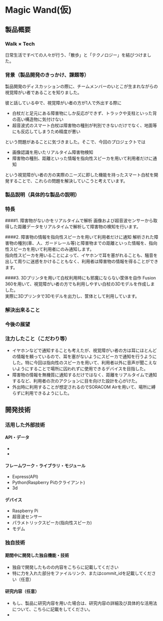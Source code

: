 # Magic Wand(仮)
## 製品概要
### Walk × Tech
日常生活ですべての人々が行う、「散歩」と「テクノロジー」を結びつけました。

### 背景（製品開発のきっかけ、課題等）
製品開発のディスカッションの際に、チームメンバーのいとこが生まれながらの視覚障がい者であることを知りました。

彼と話している中で、視覚障がい者の方が1人で外出する際に

* 白杖だと足元にある障害物にしか反応ができず、トラックや支柱といった背の高い構造物に気付けない
* 超音波式のスマート白杖は障害物の種別が判別できないだけでなく、地面等にも反応してしまうため精度が悪い

という問題があることに気づきました。そこで、今回のプロジェクトでは

* 画像認識を用いたリアルタイム障害物検知
* 障害物の種別、距離といった情報を指向性スピーカを用いて利用者だけに通知

という視覚障がい者の方の実際のニーズに即した機能を持ったスマート白杖を開発することで、これらの問題を解決していこうと考えています。

### 製品説明（具体的な製品の説明）
### 特長
####1. 障害物がないかをリアルタイムで解析
画像および超音波センサーから取得した距離データをリアルタイムで解析して障害物の検知を行います。

####2. 障害物の情報を指向性スピーカを用いて利用者だけに通知
解析された障害物の種別(車、人、ガードレール等)と障害物までの距離といった情報を、指向性スピーカを用いて利用者にのみ通知します。  
指向性スピーカを用いることによって、イヤホンで耳を塞がれることも、騒音を出して周りに迷惑をかけることもなく、利用者は障害物の情報を得ることができます。

####3. 3Dプリンタを用いて白杖利用時にも邪魔にならない筐体を自作
Fusion 360を用いて、視覚障がい者の方でも利用しやすい白杖の3Dモデルを作成しました。  
実際に3Dプリンタで3Dモデルを出力し、筐体として利用しています。

### 解決出来ること


### 今後の展望
### 注力したこと（こだわり等）
* イヤホンなどで通知することも考えたが、視覚障がい者の方は耳にほとんどの情報を頼っているので、耳を塞がないようにスピーカで通知を行うようにした。特に今回は指向性のスピーカを用いて、利用者以外に音声が聞こえないようにすることで場所に囚われずに使用できるデバイスを目指した。
* 障害物の情報を無機質に通知するだけではなく、距離をリアルタイムで通知するなど、利用者の次のアクションに目を向けた設計を心がけた。
* 外出時に利用することが想定されるのでSORACOM Airを用いて、場所に縛らずに利用できるようにした。

## 開発技術
### 活用した外部技術
#### API・データ
* 
* 

#### フレームワーク・ライブラリ・モジュール
* Express(API)
* Python(Raspberry Piのクライアント)
* 3d

#### デバイス
* Raspberry Pi
* 超音波センサー
* パラメトリックスピーカ(指向性スピーカ)
* モデム

### 独自技術
#### 期間中に開発した独自機能・技術
* 独自で開発したものの内容をこちらに記載してください
* 特に力を入れた部分をファイルリンク、またはcommit_idを記載してください（任意）

#### 研究内容（任意）
* もし、製品に研究内容を用いた場合は、研究内容の詳細及び具体的な活用法について、こちらに記載をしてください。
* 
